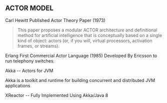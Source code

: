 ## ACTOR MODEL


Carl Hewitt Published Actor Theory Paper (1973)

>This paper proposes a modular ACTOR architecture and definitional method for artificial intelligence that is conceptually based on a single kind of object: actors (or, if you will, virtual processors, activation frames, or streams).
 

Erlang First Commercial Actor Language (1985)
Developed By Ericsson to run telephony switches. 


Akka -- Actors for JVM

Akka is a toolkit and runtime for building concurrent and distributed JVM applications


XReactor -- Fully Implemented Using Akka/Java 8
